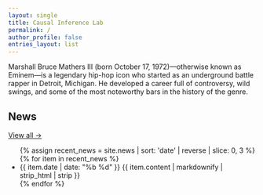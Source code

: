 ```yaml
---
layout: single
title: Causal Inference Lab
permalink: /
author_profile: false
entries_layout: list
---
```


Marshall Bruce Mathers III (born October 17, 1972)—otherwise known as Eminem—is a legendary hip-hop icon who started as an underground battle rapper in Detroit, Michigan. He developed a career full of controversy, wild swings, and some of the most noteworthy bars in the history of the genre.


<div class="home-news">
  <div class="home-news-left">
    <h2>News</h2>
    <a class="home-news-more" href="{{ '/news/' | relative_url }}">View all →</a>
  </div>

  <div class="home-news-right">
    <ul class="news-list">
      {% assign recent_news = site.news | sort: 'date' | reverse | slice: 0, 3 %}
      {% for item in recent_news %}
        <li class="news-row">
          <span class="news-date">{{ item.date | date: "%b %d" }}</span>
          <span class="news-entry">{{ item.content | markdownify | strip_html | strip }}</span>
        </li>
      {% endfor %}
    </ul>
  </div>
</div>
